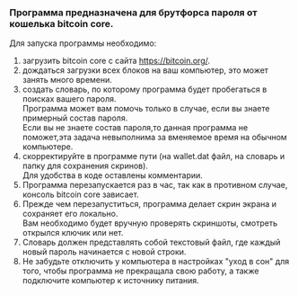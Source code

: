### Программа предназначена для брутфорса пароля от кошелька bitcoin core.

Для запуска программы необходимо:
1. загрузить bitcoin core с сайта https://bitcoin.org/. <br>
2. дождаться загрузки всех блоков на ваш компьютер, это может занять много времени. <br>
3. создать словарь, по которому программа будет пробегаться в поисках вашего пароля. <br>
Программа может вам помочь только в случае, если вы знаете примерный состав пароля.<br>
Если вы не знаете состав пароля,то данная программа не поможет,эта задача невыполнима за вменяемое время на обычном компьютере. <br>
4. скорректируйте в программе пути (на wallet.dat файл, на словарь и папку для сохранения скринов).<br>
Для удобства в коде оставлены комментарии.<br>
5. Программа перезапускается раз в час, так как в противном случае, консоль bitcoin core зависает. <br>
6. Прежде чем перезапуститься, программа делает скрин экрана и сохраняет его локально. <br>
Вам необходимо будет вручную проверять скриншоты, смотреть открылся ключик или нет. <br>
7. Словарь должен представлять собой текстовый файл, где каждый новый пароль начинается с новой строки. <br>
8. Не забудьте отключить у компьютера в настройках "уход в сон" для того, чтобы программа не прекращала свою работу, а также подключите компьютер к источнику питания.<br>
